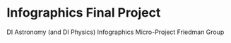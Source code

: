 # Infographics Final Project
DI Astronomy (and DI Physics) Infographics Micro-Project
Friedman Group

